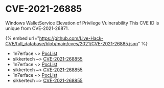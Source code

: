 # CVE-2021-26885

Windows WalletService Elevation of Privilege Vulnerability This CVE ID is unique from CVE-2021-26871.

{% embed url="https://github.com/Live-Hack-CVE/full_database/blob/main/cves/2021/CVE-2021-26885.json" %}


* 1n7erface ~> [PocList](https://www.alice-snow.ru/2021/database/cve-2021-26885/poclist-1n7erface)
* sikkertech ~> [CVE-2021-268855](https://www.alice-snow.ru/2021/database/cve-2021-26885/cve-2021-268855-sikkertech)
* 1n7erface ~> [PocList](https://www.alice-snow.ru/2021/database/cve-2021-26885/poclist-1n7erface)
* sikkertech ~> [CVE-2021-268855](https://www.alice-snow.ru/2021/database/cve-2021-26885/cve-2021-268855-sikkertech)
* 1n7erface ~> [PocList](https://www.alice-snow.ru/2021/database/cve-2021-26885/poclist-1n7erface)
* sikkertech ~> [CVE-2021-268855](https://www.alice-snow.ru/2021/database/cve-2021-26885/cve-2021-268855-sikkertech)